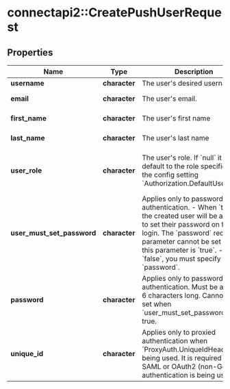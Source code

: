 # connectapi2::CreatePushUserRequest


## Properties
Name | Type | Description | Notes
------------ | ------------- | ------------- | -------------
**username** | **character** | The user&#39;s desired username | 
**email** | **character** | The user&#39;s email. | [optional] [default to &quot;&quot;] 
**first_name** | **character** | The user&#39;s first name | [optional] [default to &quot;&quot;] 
**last_name** | **character** | The user&#39;s last name | [optional] [default to &quot;&quot;] 
**user_role** | **character** | The user&#39;s role. If &#x60;null&#x60; it will default to the role specified by the config setting &#x60;Authorization.DefaultUserRole&#x60;. | [optional] [Enum: [administrator, publisher, viewer]] 
**user_must_set_password** | **character** | Applies only to password authentication.  - When &#x60;true&#x60;, the created user will be asked to set their password on first login. The &#x60;password&#x60; request parameter cannot be set when this parameter is &#x60;true&#x60;. - When &#x60;false&#x60;, you must specify the &#x60;password&#x60;. | [optional] [default to FALSE] 
**password** | **character** | Applies only to password authentication. Must be at least 6 characters long. Cannot be set when &#x60;user_must_set_password&#x60; is true. | [optional] [default to &quot;&quot;] 
**unique_id** | **character** | Applies only to proxied authentication when &#x60;ProxyAuth.UniqueIdHeader&#x60; is being used.  It is required when SAML or OAuth2 (non-Google) authentication is being used. | [optional] 


